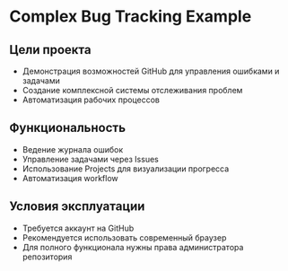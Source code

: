 # Complex Bug Tracking Example

## Цели проекта
- Демонстрация возможностей GitHub для управления ошибками и задачами
- Создание комплексной системы отслеживания проблем
- Автоматизация рабочих процессов

## Функциональность
- Ведение журнала ошибок
- Управление задачами через Issues
- Использование Projects для визуализации прогресса
- Автоматизация workflow

## Условия эксплуатации
- Требуется аккаунт на GitHub
- Рекомендуется использовать современный браузер
- Для полного функционала нужны права администратора репозитория
